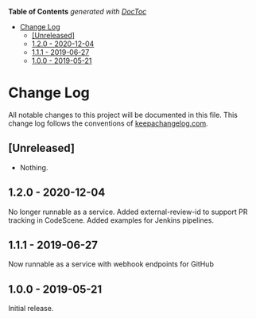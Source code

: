 <!-- START doctoc generated TOC please keep comment here to allow auto update -->
<!-- DON'T EDIT THIS SECTION, INSTEAD RE-RUN doctoc TO UPDATE -->
**Table of Contents**  *generated with [DocToc](https://github.com/thlorenz/doctoc)*

- [Change Log](#change-log)
  - [[Unreleased]](#unreleased)
  - [1.2.0 - 2020-12-04](#120---2020-12-04)
  - [1.1.1 - 2019-06-27](#111---2019-06-27)
  - [1.0.0 - 2019-05-21](#100---2019-05-21)

<!-- END doctoc generated TOC please keep comment here to allow auto update -->

# Change Log
All notable changes to this project will be documented in this file. This change log follows the conventions of [keepachangelog.com](http://keepachangelog.com/).

## [Unreleased]

- Nothing.

## 1.2.0 - 2020-12-04

No longer runnable as a service.
Added external-review-id to support PR tracking in CodeScene.
Added examples for Jenkins pipelines.

## 1.1.1 - 2019-06-27

Now runnable as a service with webhook endpoints for GitHub

## 1.0.0 - 2019-05-21

Initial release.
